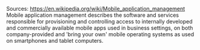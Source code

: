 Sources:
https://en.wikipedia.org/wiki/Mobile_application_management
\
Mobile application management describes the software and services responsible for provisioning and controlling access to internally developed and commercially available mobile apps used in business settings, on both company-provided and 'bring your own' mobile operating systems as used on smartphones and tablet computers.
